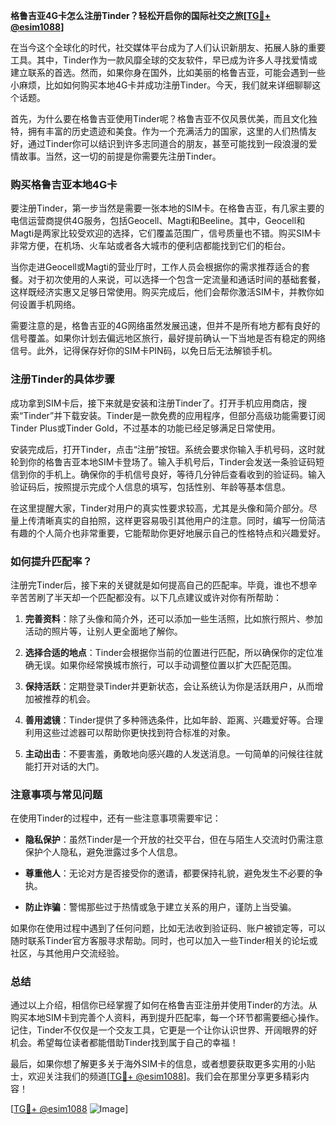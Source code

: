 **格鲁吉亚4G卡怎么注册Tinder？轻松开启你的国际社交之旅[[TG💪+ @esim1088](https://t.me/s/esim1088)]**

在当今这个全球化的时代，社交媒体平台成为了人们认识新朋友、拓展人脉的重要工具。其中，Tinder作为一款风靡全球的交友软件，早已成为许多人寻找爱情或建立联系的首选。然而，如果你身在国外，比如美丽的格鲁吉亚，可能会遇到一些小麻烦，比如如何购买本地4G卡并成功注册Tinder。今天，我们就来详细聊聊这个话题。

首先，为什么要在格鲁吉亚使用Tinder呢？格鲁吉亚不仅风景优美，而且文化独特，拥有丰富的历史遗迹和美食。作为一个充满活力的国家，这里的人们热情友好，通过Tinder你可以结识到许多志同道合的朋友，甚至可能找到一段浪漫的爱情故事。当然，这一切的前提是你需要先注册Tinder。

### 购买格鲁吉亚本地4G卡

要注册Tinder，第一步当然是需要一张本地的SIM卡。在格鲁吉亚，有几家主要的电信运营商提供4G服务，包括Geocell、Magti和Beeline。其中，Geocell和Magti是两家比较受欢迎的选择，它们覆盖范围广，信号质量也不错。购买SIM卡非常方便，在机场、火车站或者各大城市的便利店都能找到它们的柜台。

当你走进Geocell或Magti的营业厅时，工作人员会根据你的需求推荐适合的套餐。对于初次使用的人来说，可以选择一个包含一定流量和通话时间的基础套餐，这样既经济实惠又足够日常使用。购买完成后，他们会帮你激活SIM卡，并教你如何设置手机网络。

需要注意的是，格鲁吉亚的4G网络虽然发展迅速，但并不是所有地方都有良好的信号覆盖。如果你计划去偏远地区旅行，最好提前确认一下当地是否有稳定的网络信号。此外，记得保存好你的SIM卡PIN码，以免日后无法解锁手机。

### 注册Tinder的具体步骤

成功拿到SIM卡后，接下来就是安装和注册Tinder了。打开手机应用商店，搜索“Tinder”并下载安装。Tinder是一款免费的应用程序，但部分高级功能需要订阅Tinder Plus或Tinder Gold，不过基本的功能已经足够满足日常使用。

安装完成后，打开Tinder，点击“注册”按钮。系统会要求你输入手机号码，这时就轮到你的格鲁吉亚本地SIM卡登场了。输入手机号后，Tinder会发送一条验证码短信到你的手机上。确保你的手机信号良好，等待几分钟后查看收到的验证码。输入验证码后，按照提示完成个人信息的填写，包括性别、年龄等基本信息。

在这里提醒大家，Tinder对用户的真实性要求较高，尤其是头像和简介部分。尽量上传清晰真实的自拍照，这样更容易吸引其他用户的注意。同时，编写一份简洁有趣的个人简介也非常重要，它能帮助你更好地展示自己的性格特点和兴趣爱好。

### 如何提升匹配率？

注册完Tinder后，接下来的关键就是如何提高自己的匹配率。毕竟，谁也不想辛辛苦苦刷了半天却一个匹配都没有。以下几点建议或许对你有所帮助：

1. **完善资料**：除了头像和简介外，还可以添加一些生活照，比如旅行照片、参加活动的照片等，让别人更全面地了解你。
   
2. **选择合适的地点**：Tinder会根据你当前的位置进行匹配，所以确保你的定位准确无误。如果你经常换城市旅行，可以手动调整位置以扩大匹配范围。

3. **保持活跃**：定期登录Tinder并更新状态，会让系统认为你是活跃用户，从而增加被推荐的机会。

4. **善用滤镜**：Tinder提供了多种筛选条件，比如年龄、距离、兴趣爱好等。合理利用这些过滤器可以帮助你更快找到符合标准的对象。

5. **主动出击**：不要害羞，勇敢地向感兴趣的人发送消息。一句简单的问候往往就能打开对话的大门。

### 注意事项与常见问题

在使用Tinder的过程中，还有一些注意事项需要牢记：

- **隐私保护**：虽然Tinder是一个开放的社交平台，但在与陌生人交流时仍需注意保护个人隐私，避免泄露过多个人信息。
  
- **尊重他人**：无论对方是否接受你的邀请，都要保持礼貌，避免发生不必要的争执。

- **防止诈骗**：警惕那些过于热情或急于建立关系的用户，谨防上当受骗。

如果你在使用过程中遇到了任何问题，比如无法收到验证码、账户被锁定等，可以随时联系Tinder官方客服寻求帮助。同时，也可以加入一些Tinder相关的论坛或社区，与其他用户交流经验。

### 总结

通过以上介绍，相信你已经掌握了如何在格鲁吉亚注册并使用Tinder的方法。从购买本地SIM卡到完善个人资料，再到提升匹配率，每一个环节都需要细心操作。记住，Tinder不仅仅是一个交友工具，它更是一个让你认识世界、开阔眼界的好机会。希望每位读者都能借助Tinder找到属于自己的幸福！

最后，如果你想了解更多关于海外SIM卡的信息，或者想要获取更多实用的小贴士，欢迎关注我们的频道[[TG💪+ @esim1088](https://t.me/s/esim1088)]。我们会在那里分享更多精彩内容！

[[TG💪+ @esim1088](https://t.me/s/esim1088) ![Image](https://i.postimg.cc/4NQfJmqS/Snipaste-2025-05-13-00-14-12.png)]